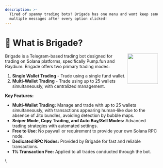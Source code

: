 ```yaml
---
description: >-
  Tired of spammy trading bots? Brigade has one menu and wont keep sending you
  multiple messages after every option clicked!
---
```


# 🤖 What is Brigade?
<img align="right" width="100" height="100" src="https://picsum.photos/100/100">

Brigade is a Telegram-based trading bot designed for trading on Solana platforms, specifically Pump.fun and Raydium. Brigade offers two primary trading modes:

1. **Single Wallet Trading** - Trade using a single fund wallet.
2. **Multi-Wallet Trading** - Trade using up to 25 wallets simultaneously, with centralized management.

**Key Features:**

* **Multi-Wallet Trading:** Manage and trade with up to 25 wallets simultaneously, with transactions appearing human-like due to the absence of Jito bundles, avoiding detection by bubble maps.
* **Sniper Mode, Copy Trading, and Auto Buy/Sell Modes:** Advanced trading strategies with automated settings.
* **Free to Use:** No paywall or requirement to provide your own Solana RPC node.
* **Dedicated RPC Nodes:** Provided by Brigade for fast and reliable transactions.
* **1% Transaction Fee:** Applied to all trades conducted through the bot.



\


